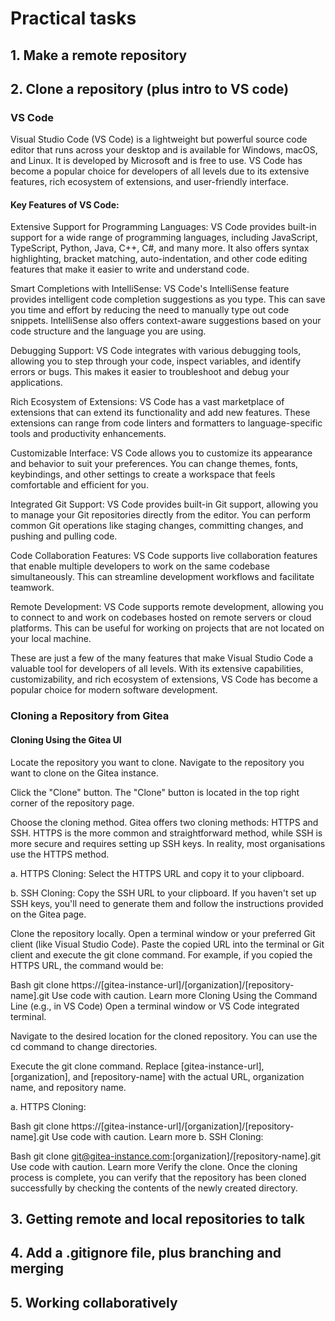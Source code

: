 # Practical tasks

## 1. Make a remote repository

## 2. Clone a repository (plus intro to VS code)

### VS Code

Visual Studio Code (VS Code) is a lightweight but powerful source code editor that runs across your desktop and is available for Windows, macOS, and Linux. It is developed by Microsoft and is free to use. VS Code has become a popular choice for developers of all levels due to its extensive features, rich ecosystem of extensions, and user-friendly interface.

#### Key Features of VS Code:

Extensive Support for Programming Languages: VS Code provides built-in support for a wide range of programming languages, including JavaScript, TypeScript, Python, Java, C++, C#, and many more. It also offers syntax highlighting, bracket matching, auto-indentation, and other code editing features that make it easier to write and understand code.

Smart Completions with IntelliSense: VS Code's IntelliSense feature provides intelligent code completion suggestions as you type. This can save you time and effort by reducing the need to manually type out code snippets. IntelliSense also offers context-aware suggestions based on your code structure and the language you are using.

Debugging Support: VS Code integrates with various debugging tools, allowing you to step through your code, inspect variables, and identify errors or bugs. This makes it easier to troubleshoot and debug your applications.

Rich Ecosystem of Extensions: VS Code has a vast marketplace of extensions that can extend its functionality and add new features. These extensions can range from code linters and formatters to language-specific tools and productivity enhancements.

Customizable Interface: VS Code allows you to customize its appearance and behavior to suit your preferences. You can change themes, fonts, keybindings, and other settings to create a workspace that feels comfortable and efficient for you.

Integrated Git Support: VS Code provides built-in Git support, allowing you to manage your Git repositories directly from the editor. You can perform common Git operations like staging changes, committing changes, and pushing and pulling code.

Code Collaboration Features: VS Code supports live collaboration features that enable multiple developers to work on the same codebase simultaneously. This can streamline development workflows and facilitate teamwork.

Remote Development: VS Code supports remote development, allowing you to connect to and work on codebases hosted on remote servers or cloud platforms. This can be useful for working on projects that are not located on your local machine.

These are just a few of the many features that make Visual Studio Code a valuable tool for developers of all levels. With its extensive capabilities, customizability, and rich ecosystem of extensions, VS Code has become a popular choice for modern software development.


### Cloning a Repository from Gitea

#### Cloning Using the Gitea UI
Locate the repository you want to clone. Navigate to the repository you want to clone on the Gitea instance.

Click the "Clone" button. The "Clone" button is located in the top right corner of the repository page.

Choose the cloning method. Gitea offers two cloning methods: HTTPS and SSH. HTTPS is the more common and straightforward method, while SSH is more secure and requires setting up SSH keys.
In reality, most organisations use the HTTPS method.

a. HTTPS Cloning: Select the HTTPS URL and copy it to your clipboard.

b. SSH Cloning: Copy the SSH URL to your clipboard. If you haven't set up SSH keys, you'll need to generate them and follow the instructions provided on the Gitea page.

Clone the repository locally. Open a terminal window or your preferred Git client (like Visual Studio Code). Paste the copied URL into the terminal or Git client and execute the git clone command. For example, if you copied the HTTPS URL, the command would be:

Bash
git clone https://[gitea-instance-url]/[organization]/[repository-name].git
Use code with caution. Learn more
Cloning Using the Command Line (e.g., in VS Code)
Open a terminal window or VS Code integrated terminal.

Navigate to the desired location for the cloned repository. You can use the cd command to change directories.

Execute the git clone command. Replace [gitea-instance-url], [organization], and [repository-name] with the actual URL, organization name, and repository name.

a. HTTPS Cloning:

Bash
git clone https://[gitea-instance-url]/[organization]/[repository-name].git
Use code with caution. Learn more
b. SSH Cloning:

Bash
git clone git@gitea-instance.com:[organization]/[repository-name].git
Use code with caution. Learn more
Verify the clone. Once the cloning process is complete, you can verify that the repository has been cloned successfully by checking the contents of the newly created directory.


## 3. Getting remote and local repositories to talk

## 4. Add a .gitignore file, plus branching and merging

## 5. Working collaboratively
